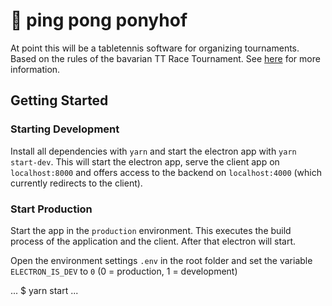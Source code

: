 # 🏓 ping pong ponyhof

At point this will be a tabletennis software for organizing tournaments. Based on the rules of the bavarian TT Race Tournament. See [here](https://www.bttv.de/) for more information.

## Getting Started

### Starting Development
Install all dependencies with `yarn` and start the electron app with `yarn start-dev`. This will start the electron app, serve the client app on `localhost:8000` and offers access to the backend on `localhost:4000` (which currently redirects to the client).

### Start Production
Start the app in the `production` environment. This executes the build process of the application and the client. After that electron will start.

Open the environment settings `.env` in the root folder and set the variable `ELECTRON_IS_DEV` to `0` (0 = production, 1 = development)

...
$ yarn start
...
